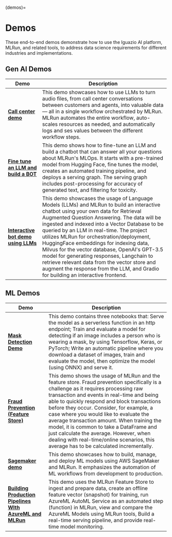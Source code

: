 (demos)=
# Demos

These end-to-end demos demonstrate how to use the Iguazio AI platform, MLRun, and related tools, to address data science requirements for different industries and implementations.

## Gen AI Demos

|Demo|Description|
|-----------------------------------|---------------------------------------------------------------------------------------------|
|<b>[Call center demo](https://github.com/mlrun/demo-call-center)</b>|This demo showcases how to use LLMs to turn audio files, from call center conversations between customers and agents, into valuable data &mdash; all in a single workflow orchestrated by MLRun. MLRun automates the entire workflow, auto-scales resources as needed, and automatically logs and ses values between the different workflow steps.|
|<b>[Fine tune an LLM and build a BOT](https://github.com/mlrun/demo-llm-tuning/blob/main)</b>|This demo shows how to fine-tune an LLM and build a chatbot that can answer all your questions about MLRun's MLOps. It starts with a pre-trained model from Hugging Face, fine tunes the model, creates an automated training pipeline, and deploys a serving graph. The serving graph includes post-processing for accuracy of generated text, and filtering for toxicity.|
|<b>[Interactive bot demo using LLMs](https://github.com/mlrun/demo-llm-bot/blob/main/README.md)</b>|This demo showcases the usage of Language Models (LLMs) and MLRun to build an interactive chatbot using your own data for Retrieval Augmented Question Answering. The data will be ingested and indexed into a Vector Database to be queried by an LLM in real-time. The project utilizes MLRun for orchestration/deployment, HuggingFace embeddings for indexing data, Milvus for the vector database, OpenAI's GPT-3.5 model for generating responses, Langchain to retrieve relevant data from the vector store and augment the response from the LLM, and Gradio for building an interactive frontend.|


## ML Demos

|Demo|Description|
|-----------------------------------|---------------------------------------------------------------------------------------------|
|<b>[Mask Detection Demo](https://github.com/mlrun/demo-mask-detection)</b>|This demo contains three notebooks that: Serve the model as a serverless function in an http endpoint; Train and evaluate a model for detecting if an image includes a person who is wearing a mask, by using Tensorflow, Keras, or PyTorch; Write an automatic pipeline where you download a dataset of images, train and evaluate the model, then optimize the model (using ONNX) and serve it.|
|<b>[Fraud Prevention (Feature Store)](https://github.com/mlrun/demo-fraud)</b>|This demo shows the usage of MLRun and the feature store. Fraud prevention specifically is a challenge as it requires processing raw transaction and events in real-time and being able to quickly respond and block transactions before they occur. Consider, for example, a case where you would like to evaluate the average transaction amount. When training the model, it is common to take a DataFrame and just calculate the average. However, when dealing with real-time/online scenarios, this average has to be calculated incrementally.|
|<b>[Sagemaker demo](https://github.com/mlrun/demo-sagemaker)</b>|This demo showcases how to build, manage, and deploy ML models using AWS SageMaker and MLRun. It emphasizes the automation of ML workflows from development to production.|
|<b>[Building Production Pipelines WIth AzureML and MLRun](https://github.com/mlrun/demos/tree/1.7.x/azureml-demo) </b>|This demo uses the MLRun Feature Store to ingest and prepare data, create an offline feature vector (snapshot) for training, run AzureML AutoML Service as an automated step (function) in MLRun, view and compare the AzureML Models using MLRun tools, Build a real-time serving pipeline, and provide real-time model monitoring. |